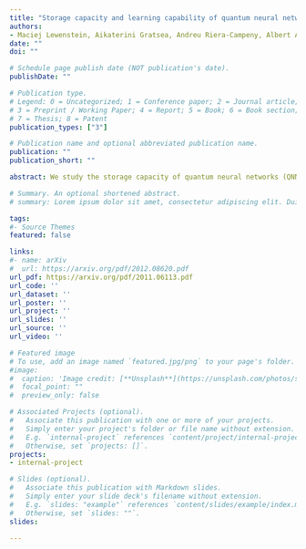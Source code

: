 ```yaml
---
title: "Storage capacity and learning capability of quantum neural networks"
authors:
- Maciej Lewenstein, Aikaterini Gratsea, Andreu Riera-Campeny, Albert Aloy, Valentin Kasper, Anna Sanpera
date: ""
doi: ""

# Schedule page publish date (NOT publication's date).
publishDate: ""

# Publication type.
# Legend: 0 = Uncategorized; 1 = Conference paper; 2 = Journal article;
# 3 = Preprint / Working Paper; 4 = Report; 5 = Book; 6 = Book section;
# 7 = Thesis; 8 = Patent
publication_types: ["3"]

# Publication name and optional abbreviated publication name.
publication: ""
publication_short: ""

abstract: We study the storage capacity of quantum neural networks (QNNs) described as completely positive trace preserving (CPTP) maps, which act on an $N$-dimensional Hilbert space. We demonstrate that QNNs can store up to $N$ linearly independent pure states and provide the structure of the corresponding maps. While the storage capacity of a classical Hopfield network scales linearly with the number of neurons, we show that QNNs can store an exponential number of linearly independent states. We estimate, employing the Gardner program, the relative volume of CPTP maps with $M$ stationary states. The volume decreases exponentially with $M$ and shrinks to zero for $M\geq N+1$. We generalize our results to QNNs storing mixed states as well as input-output relations for feed-forward QNNs. Our approach opens the path to relate storage properties of QNNs to the quantum properties of the input-output states. This paper is dedicated to the memory of Peter Wittek.

# Summary. An optional shortened abstract.
# summary: Lorem ipsum dolor sit amet, consectetur adipiscing elit. Duis posuere tellus ac convallis placerat. Proin tincidunt magna sed ex sollicitudin condimentum.

tags:
#- Source Themes
featured: false

links:
#- name: arXiv
#  url: https://arxiv.org/pdf/2012.08620.pdf 
url_pdf: https://arxiv.org/pdf/2011.06113.pdf
url_code: ''
url_dataset: ''
url_poster: ''
url_project: ''
url_slides: ''
url_source: ''
url_video: ''

# Featured image
# To use, add an image named `featured.jpg/png` to your page's folder. 
#image:
#  caption: 'Image credit: [**Unsplash**](https://unsplash.com/photos/s9CC2SKySJM)'
#  focal_point: ""
#  preview_only: false

# Associated Projects (optional).
#   Associate this publication with one or more of your projects.
#   Simply enter your project's folder or file name without extension.
#   E.g. `internal-project` references `content/project/internal-project/index.md`.
#   Otherwise, set `projects: []`.
projects:
- internal-project

# Slides (optional).
#   Associate this publication with Markdown slides.
#   Simply enter your slide deck's filename without extension.
#   E.g. `slides: "example"` references `content/slides/example/index.md`.
#   Otherwise, set `slides: ""`.
slides:

---
```




